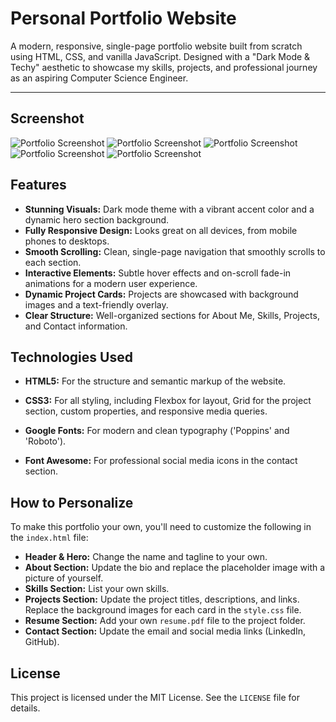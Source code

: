 # Personal Portfolio Website

A modern, responsive, single-page portfolio website built from scratch using HTML, CSS, and vanilla JavaScript. Designed with a "Dark Mode & Techy" aesthetic to showcase my skills, projects, and professional journey as an aspiring Computer Science Engineer.


---

## Screenshot

![Portfolio Screenshot](./project_ss(1).png)
![Portfolio Screenshot](./project_ss(2).png)
![Portfolio Screenshot](./project_ss(3).png)
![Portfolio Screenshot](./project_ss(4).png)
![Portfolio Screenshot](./project_ss(5).png)

## Features

-   **Stunning Visuals:** Dark mode theme with a vibrant accent color and a dynamic hero section background.
-   **Fully Responsive Design:** Looks great on all devices, from mobile phones to desktops.
-   **Smooth Scrolling:** Clean, single-page navigation that smoothly scrolls to each section.
-   **Interactive Elements:** Subtle hover effects and on-scroll fade-in animations for a modern user experience.
-   **Dynamic Project Cards:** Projects are showcased with background images and a text-friendly overlay.
-   **Clear Structure:** Well-organized sections for About Me, Skills, Projects, and Contact information.

## Technologies Used

-   **HTML5:** For the structure and semantic markup of the website.
-   **CSS3:** For all styling, including Flexbox for layout, Grid for the project section, custom properties, and responsive media queries.

-   **Google Fonts:** For modern and clean typography ('Poppins' and 'Roboto').
-   **Font Awesome:** For professional social media icons in the contact section.



## How to Personalize

To make this portfolio your own, you'll need to customize the following in the `index.html` file:

-   **Header & Hero:** Change the name and tagline to your own.
-   **About Section:** Update the bio and replace the placeholder image with a picture of yourself.
-   **Skills Section:** List your own skills.
-   **Projects Section:** Update the project titles, descriptions, and links. Replace the background images for each card in the `style.css` file.
-   **Resume Section:** Add your own `resume.pdf` file to the project folder.
-   **Contact Section:** Update the email and social media links (LinkedIn, GitHub).

## License

This project is licensed under the MIT License. See the `LICENSE` file for details.